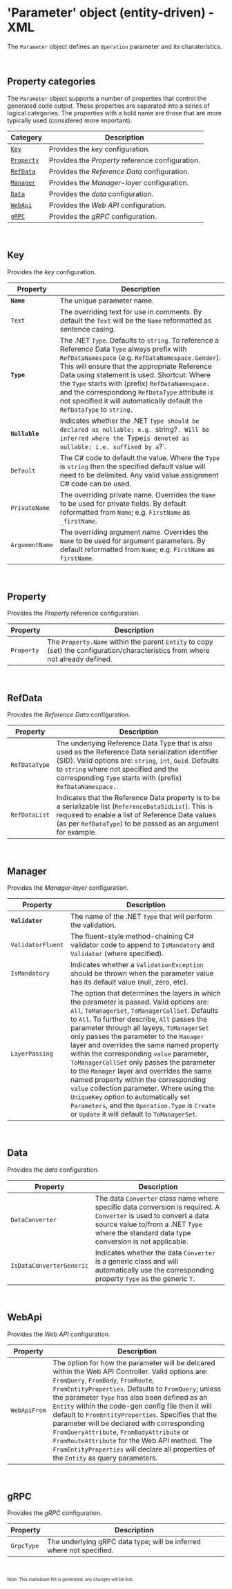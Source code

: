 # 'Parameter' object (entity-driven) - XML

The `Parameter` object defines an `Operation` parameter and its charateristics.

<br/>

## Property categories
The `Parameter` object supports a number of properties that control the generated code output. These properties are separated into a series of logical categories. The properties with a bold name are those that are more typically used (considered more important).

Category | Description
-|-
[`Key`](#Key) | Provides the _key_ configuration.
[`Property`](#Property) | Provides the _Property_ reference configuration.
[`RefData`](#RefData) | Provides the _Reference Data_ configuration.
[`Manager`](#Manager) | Provides the _Manager-layer_ configuration.
[`Data`](#Data) | Provides the _data_ configuration.
[`WebApi`](#WebApi) | Provides the _Web API_ configuration.
[`gRPC`](#gRPC) | Provides the _gRPC_ configuration.

<br/>

## Key
Provides the _key_ configuration.

Property | Description
-|-
**`Name`** | The unique parameter name.
`Text` | The overriding text for use in comments. By default the `Text` will be the `Name` reformatted as sentence casing.
**`Type`** | The .NET `Type`. Defaults to `string`. To reference a Reference Data `Type` always prefix with `RefDataNamespace` (e.g. `RefDataNamespace.Gender`). This will ensure that the appropriate Reference Data using statement is used. Shortcut: Where the `Type` starts with (prefix) `RefDataNamespace.` and the correspondong `RefDataType` attribute is not specified it will automatically default the `RefDataType` to `string.`
**`Nullable`** | Indicates whether the .NET `Type should be declared as nullable; e.g. `string?`. Will be inferred where the `Type` is denoted as nullable; i.e. suffixed by a `?`.
`Default` | The C# code to default the value. Where the `Type` is `string` then the specified default value will need to be delimited. Any valid value assignment C# code can be used.
`PrivateName` | The overriding private name. Overrides the `Name` to be used for private fields. By default reformatted from `Name`; e.g. `FirstName` as `_firstName`.
`ArgumentName` | The overriding argument name. Overrides the `Name` to be used for argument parameters. By default reformatted from `Name`; e.g. `FirstName` as `firstName`.

<br/>

## Property
Provides the _Property_ reference configuration.

Property | Description
-|-
`Property` | The `Property.Name` within the parent `Entity` to copy (set) the configuration/characteristics from where not already defined.

<br/>

## RefData
Provides the _Reference Data_ configuration.

Property | Description
-|-
`RefDataType` | The underlying Reference Data Type that is also used as the Reference Data serialization identifier (SID). Valid options are: `string`, `int`, `Guid`. Defaults to `string` where not specified and the corresponding `Type` starts with (prefix) `RefDataNamespace.`.
`RefDataList` | Indicates that the Reference Data property is to be a serializable list (`ReferenceDataSidList`). This is required to enable a list of Reference Data values (as per `RefDataType`) to be passed as an argument for example.

<br/>

## Manager
Provides the _Manager-layer_ configuration.

Property | Description
-|-
**`Validator`** | The name of the .NET `Type` that will perform the validation.
`ValidatorFluent` | The fluent-style method-chaining C# validator code to append to `IsMandatory` and `Validator` (where specified).
`IsMandatory` | Indicates whether a `ValidationException` should be thrown when the parameter value has its default value (null, zero, etc).
`LayerPassing` | The option that determines the layers in which the parameter is passed. Valid options are: `All`, `ToManagerSet`, `ToManagerCollSet`. Defaults to `All`. To further describe, `All` passes the parameter through all layeys, `ToManagerSet` only passes the parameter to the `Manager` layer and overrides the same named property within the corresponding `value` parameter, `ToManagerCollSet` only passes the parameter to the `Manager` layer and overrides the same named property within the corresponding `value` collection parameter. Where using the `UniqueKey` option to automatically set `Parameters`, and the `Operation.Type` is `Create` or `Update` it will default to `ToManagerSet`.

<br/>

## Data
Provides the _data_ configuration.

Property | Description
-|-
`DataConverter` | The data `Converter` class name where specific data conversion is required. A `Converter` is used to convert a data source value to/from a .NET `Type` where the standard data type conversion is not applicable.
`IsDataConverterGeneric` | Indicates whether the data `Converter` is a generic class and will automatically use the corresponding property `Type` as the generic `T`.

<br/>

## WebApi
Provides the _Web API_ configuration.

Property | Description
-|-
`WebApiFrom` | The option for how the parameter will be delcared within the Web API Controller. Valid options are: `FromQuery`, `FromBody`, `FromRoute`, `FromEntityProperties`. Defaults to `FromQuery`; unless the parameter `Type` has also been defined as an `Entity` within the code-gen config file then it will default to `FromEntityProperties`. Specifies that the parameter will be declared with corresponding `FromQueryAttribute`, `FromBodyAttribute` or `FromRouteAttribute` for the Web API method. The `FromEntityProperties` will declare all properties of the `Entity` as query parameters.

<br/>

## gRPC
Provides the _gRPC_ configuration.

Property | Description
-|-
`GrpcType` | The underlying gRPC data type; will be inferred where not specified.

<br/>

<sub><sup>Note: This markdown file is generated; any changes will be lost.</sup></sub>
